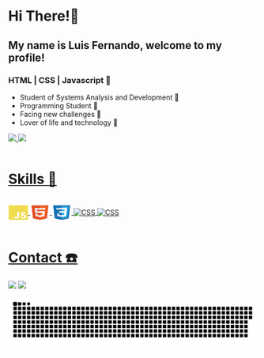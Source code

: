# Hi There!👋
## My name is Luis Fernando, welcome to my profile!

### HTML | CSS | Javascript 🚀

- Student of Systems Analysis and Development 🧠
- Programming Student 👾
- Facing new challenges 🦾
- Lover of life and technology 🫶

<div>
  <a href="https://github.com/luis92guimaraes">
  <img height="180em" src="https://github-readme-stats.vercel.app/api?username=luis92guimaraes&show_icons=true&theme=tokyonight&include_all_commits=true&count_private=true"/>
  <img height="180em" src="https://github-readme-stats.vercel.app/api/top-langs/?username=luis92guimaraes&layout=compact&langs_count=6&theme=tokyonight"/>
</div>

<br>

# Skills 🧠   
<div style="display: inline_block"><br>
  <img align="center" alt="Js" height="30" width="40" src="https://raw.githubusercontent.com/devicons/devicon/master/icons/javascript/javascript-plain.svg">
  <img align="center" alt="HTML" height="30" width="40" src="https://raw.githubusercontent.com/devicons/devicon/master/icons/html5/html5-original.svg">
  <img align="center" alt="CSS" height="30" width="40" src="https://raw.githubusercontent.com/devicons/devicon/master/icons/css3/css3-original.svg">
  <img align="center" alt="CSS" height="30" width="40" src="https://cdn.jsdelivr.net/gh/devicons/devicon/icons/git/git-original.svg">
  <img align="center" alt="CSS" height="30" width="40" src="https://cdn.jsdelivr.net/gh/devicons/devicon/icons/github/github-original.svg">
</div>
 
 <br>

# Contact ☎️
<div> 
  <a href="https://www.linkedin.com/in/luisfguimaraes" target="_blank"><img src="https://img.shields.io/badge/-LinkedIn-%230077B5?style=for-the-badge&logo=linkedin&logoColor=white" target="_blank"></a>
  <a href = "mailto:luis92guimaraes@outloook.com"><img src="https://img.shields.io/badge/Microsoft_Outlook-0078D4?style=for-the-badge&logo=microsoft-outlook&logoColor=white" target="_blank"></a>

  ![snake gif](https://github.com/luis92guimaraes/luis92guimaraes/blob/output/github-contribution-grid-snake.svg)

</div>
